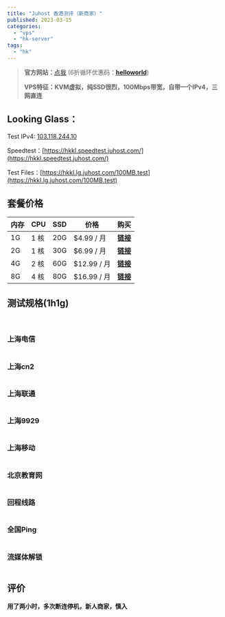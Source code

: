 ```yaml
---
title: "Juhost 香港测评（新商家）"
published: 2023-03-15
categories: 
  - "vps"
  - "hk-server"
tags: 
  - "hk"
---
```


> **官方网站：**[点我](https://members.juhost.com/aff.php?aff=23) (6折循环优惠码：**[helloworld](https://members.juhost.com/aff.php?aff=23)**)
> 
> **VPS特征：KVM虚拟，纯SSD很烈，100Mbps带宽，自带一个IPv4，三网直连**

## **Looking Glass：**

Test IPv4: [103.118.244.10](https://hkkl.lg.juhost.com/)

Speedtest：[https://hkkl.speedtest.juhost.com/](https://hkkl.speedtest.juhost.com/)

Test Files：[https://hkkl.lg.juhost.com/100MB.test](https://hkkl.lg.juhost.com/100MB.test)

## 套餐价格

| **内存** | **CPU** | **SSD** | **价格** | **购买** |
| --- | --- | --- | --- | --- |
| 1G | 1 核 | 20G | $4.99 / 月 | **[链接](https://members.juhost.com/aff.php?aff=23&pid=1)** |
| 2G | 1 核 | 30G | $6.99 / 月 | **[链接](https://members.juhost.com/aff.php?aff=23&pid=2)** |
| 4G | 2 核 | 60G | $12.99 / 月 | **[链接](https://members.juhost.com/aff.php?aff=23&pid=3)** |
| 8G | 4 核 | 80G | $16.99 / 月 | **[链接](https://members.juhost.com/aff.php?aff=23&pid=4)** |

## 测试规格(1h1g)

<picture>
    <source srcset="https://s3.catcat.blog/images/2023/03/image-65.avif" type="image/avif">
    <source srcset="https://s3.catcat.blog/images/2023/03/image-65.webp" type="image/webp">
    <img src="https://s3.catcat.blog/images/2023/03/image-65.jpg" alt="" loading="lazy">
</picture>

<picture>
    <source srcset="https://s3.catcat.blog/images/2023/03/image-66.avif" type="image/avif">
    <source srcset="https://s3.catcat.blog/images/2023/03/image-66.webp" type="image/webp">
    <img src="https://s3.catcat.blog/images/2023/03/image-66.jpg" alt="" loading="lazy">
</picture>

### 上海电信

<picture>
    <source srcset="https://s3.catcat.blog/images/2023/03/image-67.avif" type="image/avif">
    <source srcset="https://s3.catcat.blog/images/2023/03/image-67.webp" type="image/webp">
    <img src="https://s3.catcat.blog/images/2023/03/image-67.jpg" alt="" loading="lazy">
</picture>

### 上海cn2

<picture>
    <source srcset="https://s3.catcat.blog/images/2023/03/image-68.avif" type="image/avif">
    <source srcset="https://s3.catcat.blog/images/2023/03/image-68.webp" type="image/webp">
    <img src="https://s3.catcat.blog/images/2023/03/image-68.jpg" alt="" loading="lazy">
</picture>

### 上海联通

<picture>
    <source srcset="https://s3.catcat.blog/images/2023/03/image-69.avif" type="image/avif">
    <source srcset="https://s3.catcat.blog/images/2023/03/image-69.webp" type="image/webp">
    <img src="https://s3.catcat.blog/images/2023/03/image-69.jpg" alt="" loading="lazy">
</picture>

### 上海9929

<picture>
    <source srcset="https://s3.catcat.blog/images/2023/03/image-70.avif" type="image/avif">
    <source srcset="https://s3.catcat.blog/images/2023/03/image-70.webp" type="image/webp">
    <img src="https://s3.catcat.blog/images/2023/03/image-70.jpg" alt="" loading="lazy">
</picture>

### 上海移动

<picture>
    <source srcset="https://s3.catcat.blog/images/2023/03/image-71.avif" type="image/avif">
    <source srcset="https://s3.catcat.blog/images/2023/03/image-71.webp" type="image/webp">
    <img src="https://s3.catcat.blog/images/2023/03/image-71.jpg" alt="" loading="lazy">
</picture>

### 北京教育网

<picture>
    <source srcset="https://s3.catcat.blog/images/2023/03/image-72.avif" type="image/avif">
    <source srcset="https://s3.catcat.blog/images/2023/03/image-72.webp" type="image/webp">
    <img src="https://s3.catcat.blog/images/2023/03/image-72.jpg" alt="" loading="lazy">
</picture>

### 回程线路

<picture>
    <source srcset="https://s3.catcat.blog/images/2023/03/image-74.avif" type="image/avif">
    <source srcset="https://s3.catcat.blog/images/2023/03/image-74.webp" type="image/webp">
    <img src="https://s3.catcat.blog/images/2023/03/image-74.jpg" alt="" loading="lazy">
</picture>

### 全国Ping

<picture>
    <source srcset="https://s3.catcat.blog/images/2023/03/image-75.avif" type="image/avif">
    <source srcset="https://s3.catcat.blog/images/2023/03/image-75.webp" type="image/webp">
    <img src="https://s3.catcat.blog/images/2023/03/image-75.jpg" alt="" loading="lazy">
</picture>

### 流媒体解锁

<picture>
    <source srcset="https://s3.catcat.blog/images/2023/03/image-76.avif" type="image/avif">
    <source srcset="https://s3.catcat.blog/images/2023/03/image-76.webp" type="image/webp">
    <img src="https://s3.catcat.blog/images/2023/03/image-76.jpg" alt="" loading="lazy">
</picture>

## 评价

**用了两小时，多次断连停机，新人商家，慎入**
